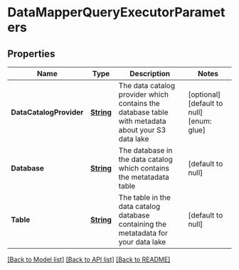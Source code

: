# DataMapperQueryExecutorParameters
## Properties

Name | Type | Description | Notes
------------ | ------------- | ------------- | -------------
**DataCatalogProvider** | [**String**](string.md) | The data catalog provider which contains the database table with metadata about your S3 data lake | [optional] [default to null] [enum: glue]
**Database** | [**String**](string.md) | The database in the data catalog which contains the metatadata table | [default to null]
**Table** | [**String**](string.md) | The table in the data catalog database containing the metatadata for your data lake | [default to null]

[[Back to Model list]](../README.md#documentation-for-models) [[Back to API list]](../README.md#documentation-for-api-endpoints) [[Back to README]](../README.md)


